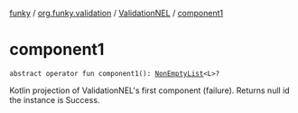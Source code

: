 [funky](../../index.md) / [org.funky.validation](../index.md) / [ValidationNEL](index.md) / [component1](.)

# component1

`abstract operator fun component1(): `[`NonEmptyList`](../-non-empty-list.md)`<L>?`

Kotlin projection of ValidationNEL's first component (failure). Returns null id the instance is Success.

